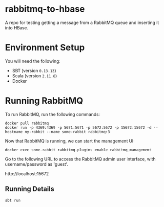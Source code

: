 # rabbitmq-to-hbase
A repo for testing getting a message from a RabbitMQ queue and inserting it into HBase.

# Environment Setup

You will need the following:
- SBT (version `0.13.13`)
- Scala (version `2.11.8`)
- Docker

# Running RabbitMQ

To run RabbitMQ, run the following commands:

```shell
docker pull rabbitmq
docker run -p 4369:4369 -p 5671:5671 -p 5672:5672 -p 15672:15672 -d --hostname my-rabbit --name some-rabbit rabbitmq:3
```

Now that RabbitMQ is running, we can start the management UI:

```shell
docker exec some-rabbit rabbitmq-plugins enable rabbitmq_management
```

Go to the following URL to access the RabbitMQ admin user interface, with username/password as 'guest'.

http://localhost:15672

## Running Details

```shell
sbt run
```